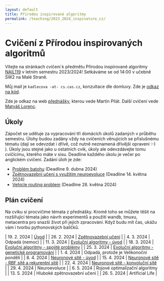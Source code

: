 ```yaml
---
layout: default 
title: Přírodou inspirované algoritmy
permalink: /teaching/2023_2024_inspinature_cz/
---
```


# Cvičení z Přírodou inspirovaných algoritmů

Vítejte na stránkach cvičení k předmětu Přírodou inspirované algoritmy [NAIL119](https://is.cuni.cz/studium/predmety/index.php?do=predmet&kod=NAIL119)
v letním semestru 2023/2024! Setkáváme se od 14:00 v učebně SW2 na Malé Straně.

Můj mail je `kadlecova -at- cs.cas.cz`, konzultace dle domluvy.
Zde je [odkaz na kód](https://github.com/gabikadlecova/inspinature).

Zde je odkaz na web [přednášky](https://ktiml.mff.cuni.cz/~pilat/cs/prirodou-inspirovane-algoritmy/), kterou
vede Martin Pilát. Další cvičení vede [Matyáš Lorenc](https://kam.mff.cuni.cz/~lorenc/teach/23-24/PIA/th1220.html).

## Úkoly
Zápočet se uděluje za vypracování tří domácích úkolů zadaných v průběhu semestru.
Úlohy budou zadány vždy na cvičeních věnujících se příslušnému tématu
(dají se odevzdat i dřívě, což nutně neznamená dřívější opravení :-) ).
Úkoly jsou stejné jako u ostatních cvik, úkoly ale odevzdávejte tomu cvičícímu, kterého máte v
sisu.
Deadline každého úkolu je večer po anglickém cvičení. Zadání úloh je zde:

- [Problém batohu](/teaching/2023_2024_inspinature_hw1/) (Deadline 9. dubna 2024)
- [Zpětnovazební učení s využitím neuroevoluce](/teaching/2023_2024_inspinature_hw2/) (Deadline 14. května 2024)
- [Vehicle routing problem](/teaching/2023_2024_inspinature_hw3/) (Deadline 28. května 2024)


## Plán cvičení

Na cviku si procvičíme témata z přednášky. Kromě toho se můžete těšit na rozšiřující témata jako
návrh experimentů a použití wandb, tmuxu, metacentra pro snazší život při jejich zpracování.
Když budu mít čas, ukážu vám i tvorbu pythonovských balíčků.

| 19. 2. 2024 | [Úvod](https://github.com/gabikadlecova/inspinature/tree/main/cz/01-intro) |
| 26. 2. 2024 | [Zpětnovazební učení](https://github.com/gabikadlecova/inspinature/tree/main/cz/02-rl) |
| 4. 3. 2024 | Odpadá (nemoc)	 |
| 11. 3. 2024 | [Evoluční algoritmy - úvod](https://github.com/gabikadlecova/inspinature/tree/main/cz/03-ea)	 |
| 18. 3. 2024 | [Evoluční algoritmy - spojité problémy](https://github.com/gabikadlecova/inspinature/tree/main/cz/04-ea-cc) |
| 25. 3. 2024 | [Evoluční algoritmy - genetické programování](https://github.com/gabikadlecova/inspinature/tree/main/cz/05-gp) |
| 1. 4. 2024 | 	Odpadá, protože je Velikonoční pondělí |
| 8. 4. 2024 | 	[Neuronové sítě - úvod](https://github.com/gabikadlecova/inspinature/tree/main/cz/06-nn) |
| 15. 4. 2024 | 	[Neuronové sítě - RBF sítě a rekurentní sítě](https://github.com/gabikadlecova/inspinature/tree/main/cz/07-rbf) |
| 22. 4. 2024 | 	[Neuronové sítě - konvoluční sítě](https://github.com/gabikadlecova/inspinature/tree/main/cz/08-cnn) |
| 29. 4. 2024 | 	Neuroevoluce |
| 6. 5. 2024 | 	Rojové optimalizační algoritmy |
| 13. 5. 2024 | 	Hluboké zpětnovazební učení |
| 26. 5. 2024 | 	Artificial Life |
